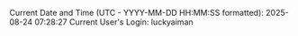 Current Date and Time (UTC - YYYY-MM-DD HH:MM:SS formatted): 2025-08-24 07:28:27
Current User's Login: luckyaiman
